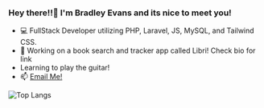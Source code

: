 ### Hey there!!👋 I'm Bradley Evans and its nice to meet you!

- 💻 FullStack Developer utilizing PHP, Laravel, JS, MySQL, and Tailwind CSS.
- 🔭 Working on a book search and tracker app called Libri! Check bio for link
- Learning to play the guitar!
- 📫 <a href="mailto:bradleyt.evans@gmail.com"> Email Me! </a>

![Top Langs](https://github-readme-stats.vercel.app/api/top-langs/?username=z0mbiebrad&layout=compact)
